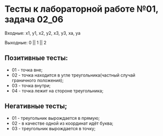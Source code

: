 # Тесты к лабораторной работе №01, задача 02_06

Входные: x1, y1, x2, y2, x3, y3, xa, ya

Выходные: 0 || 1 || 2

## Позитивные тесты:
- 01 - точка вне;
- 02 - точка находится в угле треугольника(частный случай граничного положения);
- 03 - точка внутри;
- 04 - точка лежит на стороне треугольника;

## Негативные тесты;
- 01 - треугольник вырождается в прямую;
- 02 - в качестве одной из координат идёт буква;
- 03 - треугольник вырождается в точку;